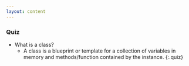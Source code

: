 ```yaml
---
layout: content
---
```



### Quiz
* What is a class?
    * A class is a blueprint or template for a collection of variables in memory and methods/function contained by the instance.
{:.quiz}